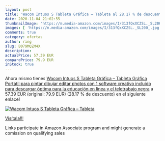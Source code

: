 ```yaml
---
layout: post
title: 'Wacom Intuos S Tableta Gráfica – Tableta al 28.17 % de descuento'
date: 2020-11-04 21:02:55
thumbnailImage: 'https://m.media-amazon.com/images/I/313fQxXCZSL._SL200_.jpg'
images: [ 'https://m.media-amazon.com/images/I/313fQxXCZSL._SL200_.jpg' ]
comments: true
category: ofertas
author: ring
slug: B079MQZM4X
description:
actualPrice: 57.39 EUR
comparePrice: 79.9 EUR
inStock: true
---
```


Ahora mismo tienes [Wacom Intuos S Tableta Gráfica – Tableta Gráfica Portátil para pintar  dibujar  editar photos con 1 software creativo incluido para descargar  óptima para la educación en línea y el teletrabajo  negra](https://www.amazon.es/dp/B079MQZM4X/?tag=tolees-21) a 57.39 EUR (original: 79.9 EUR) (28.17 %  de descuento) en el siguiente enlace!

[![Wacom Intuos S Tableta Gráfica – Tableta](https://m.media-amazon.com/images/I/313fQxXCZSL._SL200_.jpg)](https://www.amazon.es/dp/B079MQZM4X/?tag=tolees-21)

[Visítala!!!](https://www.amazon.es/dp/B079MQZM4X/?tag=tolees-21)

Links participate in Amazon Associate program and might generate a comission on qualifying sales
